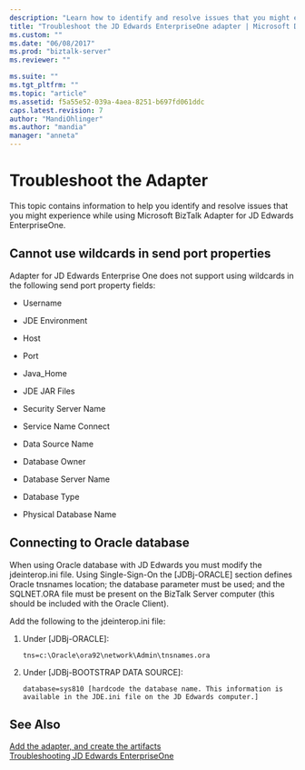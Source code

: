 ```yaml
---
description: "Learn how to identify and resolve issues that you might experience while using Microsoft BizTalk Adapter for JD Edwards EnterpriseOne."
title: "Troubleshoot the JD Edwards EnterpriseOne adapter | Microsoft Docs"
ms.custom: ""
ms.date: "06/08/2017"
ms.prod: "biztalk-server"
ms.reviewer: ""

ms.suite: ""
ms.tgt_pltfrm: ""
ms.topic: "article"
ms.assetid: f5a55e52-039a-4aea-8251-b697fd061ddc
caps.latest.revision: 7
author: "MandiOhlinger"
ms.author: "mandia"
manager: "anneta"
---
```

# Troubleshoot the Adapter

This topic contains information to help you identify and resolve issues that you might experience while using Microsoft BizTalk Adapter for JD Edwards EnterpriseOne.  
  
## Cannot use wildcards in send port properties
  
 Adapter for JD Edwards Enterprise One does not support using wildcards in the following send port property fields:  
  
-   Username  
  
-   JDE Environment  
  
-   Host  
  
-   Port  
  
-   Java_Home  
  
-   JDE JAR Files  
  
-   Security Server Name  
  
-   Service Name Connect  
  
-   Data Source Name  
  
-   Database Owner  
  
-   Database Server Name  
  
-   Database Type  
  
-   Physical Database Name  
  
## Connecting to Oracle database
  
 When using Oracle database with JD Edwards you must modify the jdeinterop.ini file. Using Single-Sign-On the [JDBj-ORACLE] section defines Oracle tnsnames location; the database parameter must be used; and the SQLNET.ORA file must be present on the BizTalk Server computer (this should be included with the Oracle Client).  
  
 Add the following to the jdeinterop.ini file:  
  
1.  Under [JDBj-ORACLE]:  
  
    ```  
    tns=c:\Oracle\ora92\network\Admin\tnsnames.ora  
    ```  
  
2.  Under [JDBj-BOOTSTRAP DATA SOURCE]:  
  
    ```  
    database=sys810 [hardcode the database name. This information is available in the JDE.ini file on the JD Edwards computer.]  
    ```  
  
## See Also
  
 [Add the adapter, and create the artifacts](../core/adding-biztalk-adapter-for-jd-edwards-enterpriseone.md)   
 [Troubleshooting JD Edwards EnterpriseOne](../core/troubleshooting-jd-edwards-enterpriseone.md)
